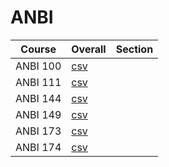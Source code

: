 # ANBI

| Course | Overall | Section |
| ------ | ------- | ------- |
| ANBI 100 | [csv](https://github.com/UCSD-Historical-Enrollment-Data/2024Spring/blob/main/overall/ANBI%20100.csv) |  |
| ANBI 111 | [csv](https://github.com/UCSD-Historical-Enrollment-Data/2024Spring/blob/main/overall/ANBI%20111.csv) |  |
| ANBI 144 | [csv](https://github.com/UCSD-Historical-Enrollment-Data/2024Spring/blob/main/overall/ANBI%20144.csv) |  |
| ANBI 149 | [csv](https://github.com/UCSD-Historical-Enrollment-Data/2024Spring/blob/main/overall/ANBI%20149.csv) |  |
| ANBI 173 | [csv](https://github.com/UCSD-Historical-Enrollment-Data/2024Spring/blob/main/overall/ANBI%20173.csv) |  |
| ANBI 174 | [csv](https://github.com/UCSD-Historical-Enrollment-Data/2024Spring/blob/main/overall/ANBI%20174.csv) |  |

